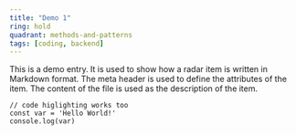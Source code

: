 ```yaml
---
title: "Demo 1"
ring: hold
quadrant: methods-and-patterns
tags: [coding, backend]
---
```


This is a demo entry. It is used to show how a radar item is written in Markdown format. The meta header is used to define the attributes of the item. The content of the file is used as the description of the item.

```tsx
// code higlighting works too
const var = 'Hello World!'
console.log(var)
```
